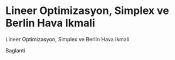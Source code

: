 # Lineer Optimizasyon, Simplex ve Berlin Hava Ikmali


Lineer Optimizasyon, Simplex ve Berlin Hava Ikmali



Baglanti  





